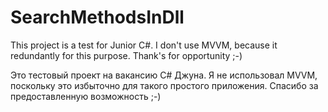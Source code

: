 # SearchMethodsInDll
 
 This project is a test for Junior C#.
 I don't use MVVM, because it redundantly for this purpose.
 Thank's for opportunity ;-)

 Это тестовый проект на вакансию C# Джуна.
 Я не использовал MVVM, поскольку это избыточно для такого простого приложения.
 Спасибо за предоставленную возможность ;-)
